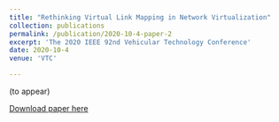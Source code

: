 ```yaml
---
title: "Rethinking Virtual Link Mapping in Network Virtualization"
collection: publications
permalink: /publication/2020-10-4-paper-2
excerpt: 'The 2020 IEEE 92nd Vehicular Technology Conference'
date: 2020-10-4
venue: 'VTC'

---
```

(to appear)

[Download paper here](http://khoantd2010.github.io/files/paper3.pdf)


